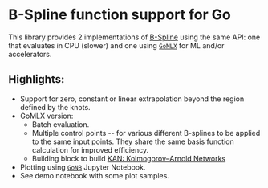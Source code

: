 # B-Spline function support for Go

This library provides 2 implementations of [B-Spline](https://en.wikipedia.org/wiki/B-spline) using the same API: one that evaluates in CPU (slower) and one using [`GoMLX`](https://github.com/gomlx/gomlx) for ML and/or accelerators.

## Highlights:

* Support for zero, constant or linear extrapolation beyond the region defined by the knots.
* GoMLX version:
  * Batch evaluation.
  * Multiple control points -- for various different B-splines to be applied to the same input points.
    They share the same basis function calculation for improved efficiency.
  * Building block to build [KAN: Kolmogorov–Arnold Networks](https://arxiv.org/pdf/2404.19756)
* Plotting using [`GoNB`](https://github.com/janpfeifer/gonb) Jupyter Notebook.
* See demo notebook with some plot samples. 
